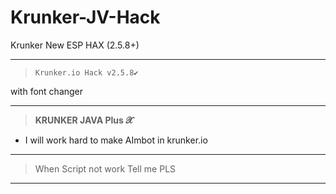 # Krunker-JV-Hack
Krunker New ESP HAX (2.5.8+)
__________________________________
>`Krunker.io Hack v2.5.8✔️`

with font changer
__________________________________
>**KRUNKER JAVA Plus 𝓧**
- I will work hard to make AImbot in krunker.io
__________________________________
>When Script not work
Tell me PLS
__________________________________
